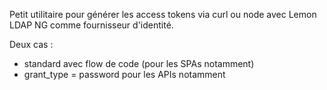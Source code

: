 Petit utilitaire pour générer les access tokens via curl ou node avec Lemon LDAP NG comme fournisseur d'identité.

Deux cas :
* standard avec flow de code (pour les SPAs notamment)
* grant_type = password pour les APIs notamment

